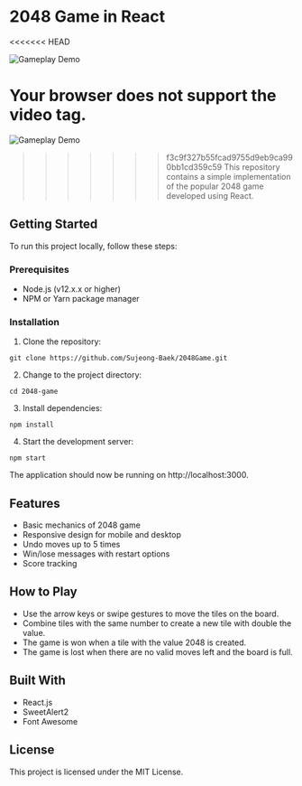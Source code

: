 # 2048 Game in React
<<<<<<< HEAD


![Gameplay Demo](C:\Users\zxcwl\Desktop\2048Game\game2048.gif)


Your browser does not support the video tag.
</video>
=======
![Gameplay Demo](https://drive.google.com/file/d/1NX8OOExS4gBpEVqXLNc66Uqb2XtHAyoX/view?usp=sharing)
>>>>>>> f3c9f327b55fcad9755d9eb9ca990bb1cd359c59
This repository contains a simple implementation of the popular 2048 game developed using React.


## Getting Started

To run this project locally, follow these steps:


### Prerequisites

- Node.js (v12.x.x or higher)
- NPM or Yarn package manager


### Installation

1. Clone the repository:

`git clone https://github.com/Sujeong-Baek/2048Game.git
`


2. Change to the project directory:

`cd 2048-game
`


3. Install dependencies:

`npm install
`


4. Start the development server:

`npm start
`


The application should now be running on http://localhost:3000.



## Features

- Basic mechanics of 2048 game
- Responsive design for mobile and desktop
- Undo moves up to 5 times
- Win/lose messages with restart options
- Score tracking



## How to Play

- Use the arrow keys or swipe gestures to move the tiles on the board.
- Combine tiles with the same number to create a new tile with double the value.
- The game is won when a tile with the value 2048 is created.
- The game is lost when there are no valid moves left and the board is full.



## Built With

- React.js
- SweetAlert2
- Font Awesome



## License

This project is licensed under the MIT License.
